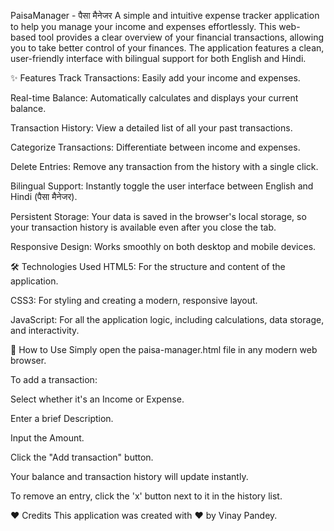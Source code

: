 PaisaManager - पैसा मैनेजर
A simple and intuitive expense tracker application to help you manage your income and expenses effortlessly. This web-based tool provides a clear overview of your financial transactions, allowing you to take better control of your finances. The application features a clean, user-friendly interface with bilingual support for both English and Hindi.

✨ Features
Track Transactions: Easily add your income and expenses.

Real-time Balance: Automatically calculates and displays your current balance.

Transaction History: View a detailed list of all your past transactions.

Categorize Transactions: Differentiate between income and expenses.

Delete Entries: Remove any transaction from the history with a single click.

Bilingual Support: Instantly toggle the user interface between English and Hindi (पैसा मैनेजर).

Persistent Storage: Your data is saved in the browser's local storage, so your transaction history is available even after you close the tab.

Responsive Design: Works smoothly on both desktop and mobile devices.

🛠️ Technologies Used
HTML5: For the structure and content of the application.

CSS3: For styling and creating a modern, responsive layout.

JavaScript: For all the application logic, including calculations, data storage, and interactivity.

🚀 How to Use
Simply open the paisa-manager.html file in any modern web browser.

To add a transaction:

Select whether it's an Income or Expense.

Enter a brief Description.

Input the Amount.

Click the "Add transaction" button.

Your balance and transaction history will update instantly.

To remove an entry, click the 'x' button next to it in the history list.

❤️ Credits
This application was created with ❤️ by Vinay Pandey.
